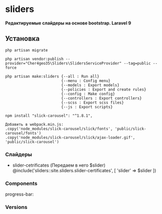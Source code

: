 # sliders

**Редактируемые слайдеры на основе bootstrap. Laravel 9**

## Установка

    php artisan migrate

    php artisan vendor:publish --provider="Cher4geo35\Sliders\SlidersServiceProvider" --tag=public --force

    php artisan make:sliders {--all : Run all}
                             {--menu : Config menu}
                             {--models : Export models}
                             {--policies : Export and create rules}
                             {--config : Make config}
                             {--controllers : Export controllers}
                             {--scss : Export scss files}
                             {--js : Export scripts}
        
    npm install "slick-carousel": "^1.8.1",

    Добавить в webpack.min.js:
    .copy('node_modules/slick-carousel/slick/fonts', 'public/slick-carousel/fonts')
    .copy('node_modules/slick-carousel/slick/ajax-loader.gif', 'public/slick-carousel')

### Слайдеры
 - slider-cetrificates (Передаем в него $slider)
   @include('sliders::site.sliders.slider-certificates', [ 'slider' => $slider ])



### Components
progress-bar:
    <sliders>
    </sliders>

### Versions


